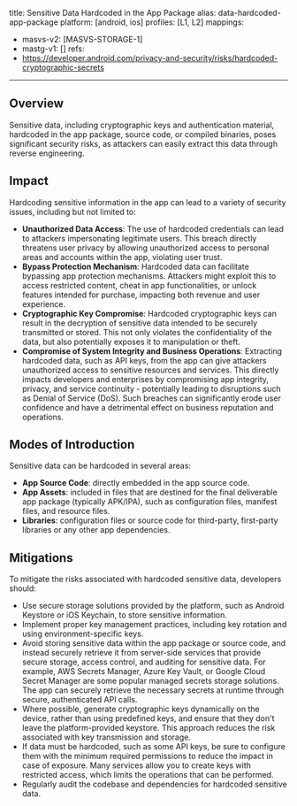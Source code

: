 title: Sensitive Data Hardcoded in the App Package
alias: data-hardcoded-app-package
platform: [android, ios]
profiles: [L1, L2]
mappings:
  - masvs-v2: [MASVS-STORAGE-1]
  - mastg-v1: []
refs:
  - https://developer.android.com/privacy-and-security/risks/hardcoded-cryptographic-secrets
---

## Overview

Sensitive data, including cryptographic keys and authentication material, hardcoded in the app package, source code, or compiled binaries, poses significant security risks, as attackers can easily extract this data through reverse engineering.

## Impact

Hardcoding sensitive information in the app can lead to a variety of security issues, including but not limited to:

- **Unauthorized Data Access**: The use of hardcoded credentials can lead to attackers impersonating legitimate users. This breach directly threatens user privacy by allowing unauthorized access to personal areas and accounts within the app, violating user trust.
- **Bypass Protection Mechanism**: Hardcoded data can facilitate bypassing app protection mechanisms. Attackers might exploit this to access restricted content, cheat in app functionalities, or unlock features intended for purchase, impacting both revenue and user experience.
- **Cryptographic Key Compromise**: Hardcoded cryptographic keys can result in the decryption of sensitive data intended to be securely transmitted or stored. This not only violates the confidentiality of the data, but also potentially exposes it to manipulation or theft.
- **Compromise of System Integrity and Business Operations**: Extracting hardcoded data, such as API keys, from the app can give attackers unauthorized access to sensitive resources and services. This directly impacts developers and enterprises by compromising app integrity, privacy, and service continuity - potentially leading to disruptions such as Denial of Service (DoS). Such breaches can significantly erode user confidence and have a detrimental effect on business reputation and operations.

## Modes of Introduction

Sensitive data can be hardcoded in several areas:

- **App Source Code**: directly embedded in the app source code.
- **App Assets**: included in files that are destined for the final deliverable app package (typically APK/IPA), such as configuration files, manifest files, and resource files.
- **Libraries**: configuration files or source code for third-party, first-party libraries or any other app dependencies.

## Mitigations

To mitigate the risks associated with hardcoded sensitive data, developers should:
- Use secure storage solutions provided by the platform, such as Android Keystore or iOS Keychain, to store sensitive information.
- Implement proper key management practices, including key rotation and using environment-specific keys.
- Avoid storing sensitive data within the app package or source code, and instead securely retrieve it from server-side services that provide secure storage, access control, and auditing for sensitive data. For example, AWS Secrets Manager, Azure Key Vault, or Google Cloud Secret Manager are some popular managed secrets storage solutions. The app can securely retrieve the necessary secrets at runtime through secure, authenticated API calls.
- Where possible, generate cryptographic keys dynamically on the device, rather than using predefined keys, and ensure that they don't leave the platform-provided keystore. This approach reduces the risk associated with key transmission and storage.
- If data must be hardcoded, such as some API keys, be sure to configure them with the minimum required permissions to reduce the impact in case of exposure. Many services allow you to create keys with restricted access, which limits the operations that can be performed.
- Regularly audit the codebase and dependencies for hardcoded sensitive data.
